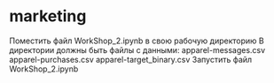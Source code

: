 # marketing

Поместить файл WorkShop_2.ipynb в свою рабочую директорию
В директории должны быть файлы с данными:
apparel-messages.csv
apparel-purchases.csv
apparel-target_binary.csv
Запустить файл WorkShop_2.ipynb
